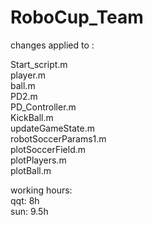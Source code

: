 # RoboCup_Team
changes applied to :

Start_script.m  
player.m  
ball.m  
PD2.m  
PD_Controller.m  
KickBall.m  
updateGameState.m  
robotSoccerParams1.m  
plotSoccerField.m  
plotPlayers.m  
plotBall.m

working hours:  
qqt: 8h  
sun: 9.5h
